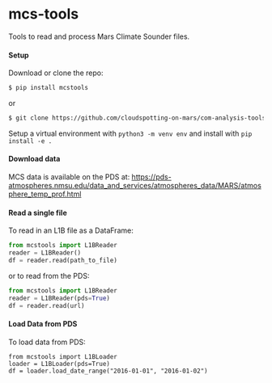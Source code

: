 # mcs-tools
Tools to read and process Mars Climate Sounder files.

#### Setup
Download or clone the repo:
```bash
$ pip install mcstools
```

or

```bash
$ git clone https://github.com/cloudspotting-on-mars/com-analysis-tools
```

Setup a virtual environment with `python3 -m venv env` and install with `pip install -e .`

#### Download data
MCS data is available on the PDS at: https://pds-atmospheres.nmsu.edu/data_and_services/atmospheres_data/MARS/atmosphere_temp_prof.html

#### Read a single file
To read in an L1B file as a DataFrame:
```python
from mcstools import L1BReader
reader = L1BReader()
df = reader.read(path_to_file)
```
or to read from the PDS:

```python
from mcstools import L1BReader
reader = L1BReader(pds=True)
df = reader.read(url)
```

#### Load Data from PDS
To load data from PDS:
```
from mcstools import L1BLoader
loader = L1BLoader(pds=True)
df = loader.load_date_range("2016-01-01", "2016-01-02")
```

